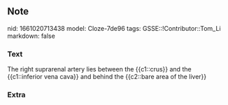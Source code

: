 ## Note
nid: 1661020713438
model: Cloze-7de96
tags: GSSE::!Contributor::Tom_Li
markdown: false

### Text
<div>
  The right suprarenal artery lies between the {{c1::crus}} and the
  {{c1::inferior vena cava}} and behind the {{c2::bare area of the
  liver}}
</div>

### Extra

